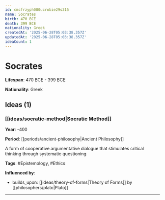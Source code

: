 ```yaml
---
id: cmcfrzyph000ucrobie29s315
name: Socrates
birth: 470 BCE
death: 399 BCE
nationality: Greek
createdAt: '2025-06-28T05:03:38.357Z'
updatedAt: '2025-06-28T05:03:38.357Z'
ideaCount: 1
---
```

# Socrates

**Lifespan**: 470 BCE - 399 BCE

**Nationality**: Greek

## Ideas (1)

### [[ideas/socratic-method|Socratic Method]]

**Year**: -400

**Period**: [[periods/ancient-philosophy|Ancient Philosophy]]

A form of cooperative argumentative dialogue that stimulates critical thinking through systematic questioning

**Tags**: #Epistemology, #Ethics

**Influenced by**:
- builds_upon: [[ideas/theory-of-forms|Theory of Forms]] by [[philosophers/plato|Plato]]

---


